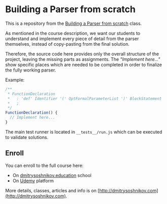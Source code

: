 # Building a Parser from scratch

This is a repository from the [Building a Parser from scratch](http://dmitrysoshnikov.com/courses/parser-from-scratch/) class.

As mentioned in the course description, we want our students to understand and implement every piece of detail from the parser themselves, instead of copy-pasting from the final solution.

Therefore, the source code here provides only the overall structure of the project, leaving the missing parts as assignments. The _"Implement here..."_ show specific places which are needed to be completed in order to finalize the fully working parser.

Example:

```js
/**
 * FunctionDeclaration
 *   : 'def' Identifier '(' OptFormalParameterList ')' BlockStatement
 *   ;
 */
FunctionDeclaration() {
  // Implement here...
}
```

The main test runner is located in `__tests__/run.js` which can be executed to validate solutions.

## Enroll

You can enroll to the full course here:

- On [dmitrysoshnikov.education](https://www.dmitrysoshnikov.education/p/parser-from-scratch) school
- On [Udemy](https://www.udemy.com/course/parser-from-scratch/?referralCode=E3BF78C54F214B02775E) platform

More details, classes, articles and info is on [http://dmitrysoshnikov.com](http://dmitrysoshnikov.com).
